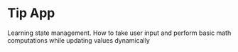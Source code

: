# Tip App

Learning state management. How to take user input and perform basic math computations while updating values dynamically
